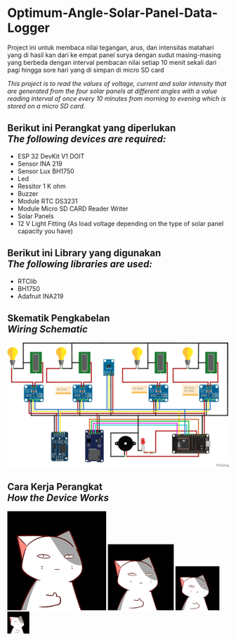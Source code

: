 # Optimum-Angle-Solar-Panel-Data-Logger

Project ini untuk membaca nilai tegangan, arus, dan intensitas matahari yang di hasil kan dari ke empat panel surya  dengan sudut masing-masing yang berbeda dengan interval pembacan nilai setiap 10 menit sekali dari pagi hingga sore hari yang di simpan di micro SD card

*This project is to read the values of voltage, current and solar intensity that are generated from the four solar panels at different angles with a value reading interval of once every 10 minutes from morning to evening which is stored on a micro SD card.*


## Berikut ini Perangkat yang diperlukan <br> *The following devices are required:*
  * ESP 32 DevKit V1 DOIT
  * Sensor INA 219 
  * Sensor Lux BH1750
  * Led
  * Ressitor 1 K ohm
  * Buzzer
  * Module RTC DS3231
  * Module Micro SD CARD Reader Writer
  * Solar Panels
  * 12 V Light Fitting (As load voltage depending on the type of solar panel capacity you have)

## Berikut ini Library yang digunakan <br> *The following libraries are used:*
  * RTClib
  * BH1750
  * Adafruit INA219

## Skematik Pengkabelan <br> *Wiring Schematic*
<img src="image/Optimum-Angle-Solar-Panel-Data-Logger.png" width=750>

## Cara Kerja Perangkat  <br> *How the Device Works*


![puss image](/image/puss-image.png)
<img src="/image/puss-image.png" width=150>
<img src="/image/puss-image.png" width=100>
<img src="/image/puss-image.png" width=50>
